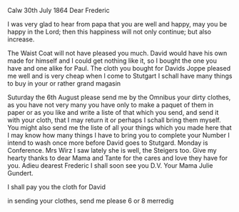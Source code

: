  Calw 30th July 1864
Dear Frederic

I was very glad to hear from papa that you are well and happy, may you be happy in the Lord; then this happiness will not only continue; but also increase.

The Waist Coat will not have pleased you much. David would have his own made for himself and I could get nothing like it, so I bought the one you have and one alike for Paul. The cloth you bought for Davids Joppe pleased me well and is very cheap when I come to Stutgart I schall have many things to buy in your or rather grand magasin

Suturday the 6th August please send me by the Omnibus your dirty clothes, as you have not very many you have only to make a paquet of them in paper or as you like and write a liste of that which you send, and send it with your cloth, that I may return it or perhaps I schall bring them myself. You might also send me the liste of all your things which you made here that I may know how many things I have to bring you to complete your Number I intend to wash once more before David goes to Stutgard. Monday is Conference. Mrs Wirz I saw lately she is well, the Steigers too. Give my hearty thanks to dear Mama and Tante for the cares and love they have for you. 
Adieu dearest Frederic I shall soon see you D.V.
 Your Mama Julie Gundert.

I shall pay you the cloth for David

in sending your clothes, send me please 6 or 8 merredig

